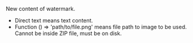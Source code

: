 New content of watermark.

- Direct text means text content.
- Function () => 'path/to/file.png' means file path to image to be used. Cannot be inside ZIP file, must be on disk.
